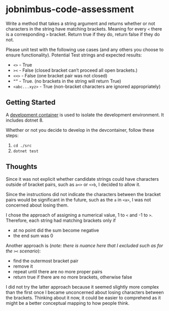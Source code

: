# jobnimbus-code-assessment

Write a method that takes a string argument and returns whether or not characters in the string have matching brackets.
Meaning for every `<` there is a corresponding `>` bracket.
Return true if they do, return false if they do not.

Please unit test with the following use cases (and any others you choose to ensure functionality).
Potential Test strings and expected results:
- `<>` - True
- `><` - False (closed bracket can’t proceed all open brackets.)
- `<<>` - False (one bracket pair was not closed)
- `“”` - True. (no brackets in the string will return True)
- `<abc...xyz>` - True (non-bracket characters are ignored appropriately)

## Getting Started

A [development container](https://containers.dev/) is used to isolate the development environment.
It includes dotnet 8.

Whether or not you decide to develop in the devcontainer,
follow these steps:
1. `cd ./src`
2. `dotnet test`

## Thoughts

Since it was not explicit whether candidate strings could have characters outside of bracket pairs,
such as `a<>` or `<>b`,
I decided to allow it.

Since the instructions did not indicate the characters between the bracket pairs would be significant in the future,
such as the `a` in `<a>`,
I was not concerned about losing them.

I chose the approach of assigning a numerical value,
1 to `<` and -1 to `>`.
Therefore, each string had matching brackets only if
- at no point did the sum become negative
- the end sum was 0

Another approach is (_note: there is nuance here that I excluded such as for the `><` scenario_):
- find the outermost bracket pair
- remove it
- repeat until there are no more proper pairs
- return true if there are no more brackets, otherwise false

I did not try the latter approach because it seemed slightly more complex than the first once I became unconcerned about losing characters between the brackets.
Thinking about it now, it could be easier to comprehend as it might be a better conceptual mapping to how people think.

